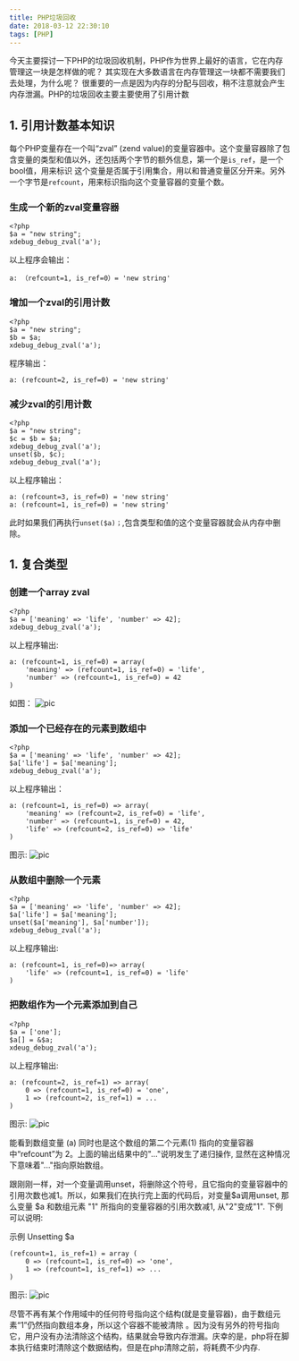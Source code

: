 ```yaml
---
title: PHP垃圾回收
date: 2018-03-12 22:30:10
tags: [PHP]
---
```


今天主要探讨一下PHP的垃圾回收机制，PHP作为世界上最好的语言，它在内存管理这一块是怎样做的呢？ 其实现在大多数语言在内存管理这一块都不需要我们去处理，为什么呢？
很重要的一点是因为内存的分配与回收，稍不注意就会产生内存泄漏。PHP的垃圾回收主要主要使用了引用计数


## 1. 引用计数基本知识
每个PHP变量存在一个叫“zval” (zend value)的变量容器中。这个变量容器除了包含变量的类型和值以外，还包括两个字节的额外信息，第一个是`is_ref`，是一个bool值，用来标识
这个变量是否属于引用集合，用以和普通变量区分开来。另外一个字节是`refcount`，用来标识指向这个变量容器的变量个数。

### 生成一个新的zval变量容器

```
<?php
$a = "new string";
xdebug_debug_zval('a');
```
以上程序会输出：
```
a: （refcount=1, is_ref=0）= 'new string'
```

### 增加一个zval的引用计数

```
<?php
$a = "new string";
$b = $a;
xdebug_debug_zval('a');
```

程序输出：
```
a: (refcount=2, is_ref=0) = 'new string'
```

### 减少zval的引用计数

```
<?php
$a = "new string";
$c = $b = $a;
xdebug_debug_zval('a');
unset($b, $c);
xdebug_debug_zval('a');
```

以上程序输出：

```
a: (refcount=3, is_ref=0) = 'new string'
a: (refcount=1, is_ref=0) = 'new string'
```
此时如果我们再执行`unset($a)；`,包含类型和值的这个变量容器就会从内存中删除。


## 1. 复合类型

### 创建一个array zval

```
<?php
$a = ['meaning' => 'life', 'number' => 42];
xdebug_debug_zval('a');
```

以上程序输出:

```
a: (refcount=1, is_ref=0) = array(
    'meaning' => (refcount=1, is_ref=0) = 'life',
    'number' => (refcount=1, is_ref=0) = 42
)
```

如图：
![pic](/imgs/arr1.png)

### 添加一个已经存在的元素到数组中

```
<?php
$a = ['meaning' => 'life', 'number' => 42];
$a['life'] = $a['meaning'];
xdebug_debug_zval('a'); 

```

以上程序输出：

```
a: (refcount=1, is_ref=0) => array(
    'meaning' => (refcount=2, is_ref=0) = 'life',
    'number' => (refcount=1, is_ref=0) = 42,
    'life' => (refcount=2, is_ref=0) => 'life'
)
```

图示:
![pic](/imgs/arr2.png)

### 从数组中删除一个元素

```
<?php
$a = ['meaning' => 'life', 'number' => 42];
$a['life'] = $a['meaning'];
unset($a['meaning'], $a['number']);
xdebug_debug_zval('a');
```

以上程序输出:

```
a: (refcount=1, is_ref=0)=> array(
    'life' => (refcount=1, is_ref=0) = 'life'
)
```

### 把数组作为一个元素添加到自己

```
<?php
$a = ['one'];
$a[] = &$a;
xdeug_debug_zval('a');
```

以上程序输出:

```
a: (refcount=2, is_ref=1) => array(
    0 => (refcount=1, is_ref=0) = 'one',
    1 => (refcount=2, is_ref=1) = ...
)
```

图示:
![pic](/imgs/arr3.png)

能看到数组变量 (a) 同时也是这个数组的第二个元素(1) 指向的变量容器中“refcount”为 2。上面的输出结果中的"..."说明发生了递归操作, 显然在这种情况下意味着"..."指向原始数组。

跟刚刚一样，对一个变量调用unset，将删除这个符号，且它指向的变量容器中的引用次数也减1。所以，如果我们在执行完上面的代码后，对变量$a调用unset, 那么变量 $a 和数组元素 "1" 所指向的变量容器的引用次数减1, 从"2"变成"1". 下例可以说明:

示例 Unsetting $a

```
(refcount=1, is_ref=1) = array (
    0 => (refcount=1, is_ref=0) => 'one',
    1 => (refcount=1, is_ref=1) => ...
)
```

图示:
![pic](/imgs/arr4.png)

尽管不再有某个作用域中的任何符号指向这个结构(就是变量容器)，由于数组元素“1”仍然指向数组本身，所以这个容器不能被清除 。因为没有另外的符号指向它，用户没有办法清除这个结构，结果就会导致内存泄漏。庆幸的是，php将在脚本执行结束时清除这个数据结构，但是在php清除之前，将耗费不少内存.
